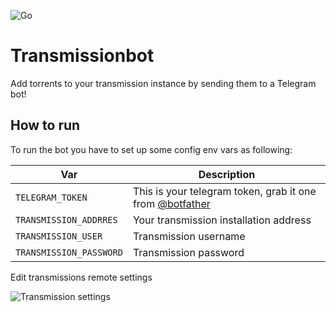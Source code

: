 ![Go](https://github.com/emaele/transmissionbot/workflows/Go/badge.svg)
# Transmissionbot
Add torrents to your transmission instance by sending them to a Telegram bot!

## How to run

To run the bot you have to set up some config env vars as following:

| **Var** 	                 | **Description**                 	                          |
|----------------------------|------------------------------------------------------------|
| `TELEGRAM_TOKEN`           | This is your telegram token, grab it one from [@botfather](https://t.me/botfather)   |
| `TRANSMISSION_ADDRRES`     | Your transmission installation address                     |
| `TRANSMISSION_USER`        | Transmission username                                      |
| `TRANSMISSION_PASSWORD`    | Transmission password                                      |

Edit transmissions remote settings

![Transmission settings](https://i.imgur.com/l0iiqd1.png)
